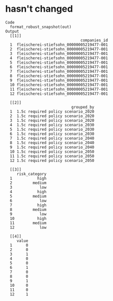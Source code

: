 # hasn't changed

    Code
      format_robust_snapshot(out)
    Output
      [[1]]
                                     companies_id
      1  fleischerei-stiefsohn_00000005219477-001
      2  fleischerei-stiefsohn_00000005219477-001
      3  fleischerei-stiefsohn_00000005219477-001
      4  fleischerei-stiefsohn_00000005219477-001
      5  fleischerei-stiefsohn_00000005219477-001
      6  fleischerei-stiefsohn_00000005219477-001
      7  fleischerei-stiefsohn_00000005219477-001
      8  fleischerei-stiefsohn_00000005219477-001
      9  fleischerei-stiefsohn_00000005219477-001
      10 fleischerei-stiefsohn_00000005219477-001
      11 fleischerei-stiefsohn_00000005219477-001
      12 fleischerei-stiefsohn_00000005219477-001
      
      [[2]]
                                 grouped_by
      1  1.5c required policy scenario_2020
      2  1.5c required policy scenario_2020
      3  1.5c required policy scenario_2020
      4  1.5c required policy scenario_2030
      5  1.5c required policy scenario_2030
      6  1.5c required policy scenario_2030
      7  1.5c required policy scenario_2040
      8  1.5c required policy scenario_2040
      9  1.5c required policy scenario_2040
      10 1.5c required policy scenario_2050
      11 1.5c required policy scenario_2050
      12 1.5c required policy scenario_2050
      
      [[3]]
         risk_category
      1           high
      2         medium
      3            low
      4           high
      5         medium
      6            low
      7           high
      8         medium
      9            low
      10          high
      11        medium
      12           low
      
      [[4]]
         value
      1      0
      2      0
      3      1
      4      0
      5      0
      6      1
      7      0
      8      0
      9      1
      10     0
      11     0
      12     1
      

